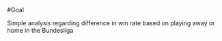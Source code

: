 #Goal

Simple analysis regarding difference in win rate based on playing away or home in the Bundesliga

